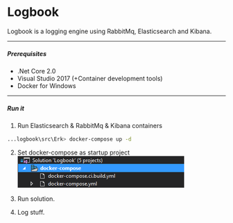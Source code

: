 # Logbook

Logbook is a logging engine using RabbitMq, Elasticsearch and Kibana.

----------

##### Prerequisites
 
  - .Net Core 2.0
  - Visual Studio 2017 (+Container development tools)
  - Docker for Windows

----------

##### Run it
 
1. Run Elasticsearch & RabbitMq & Kibana containers
```sh
...logbook\src\Erk> docker-compose up -d
```
 
2. Set docker-compose as startup project  
![N|Solid](./res/docker-compose-startup.png?raw=true)
 
3. Run solution.
 
4. Log stuff.
